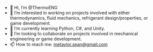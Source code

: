- 👋 Hi, I’m @ThermoENG
- 👀 I’m interested in working on projects involved with either thermodynamics, fluid mechanics, refrigerant design/properties, or game development.
- 🌱 I’m currently learning Python, C#, and Unity.
- 💞️ I’m looking to collaborate on projects involved in mechanical engineering or game development.
- 📫 How to reach me: metaylor.sean@gmail.com

<!---
Hello,

I am a beginner level programmer in Python and C#. My expertise lies in refrigeration as a mechanical engineer and I have developed internal tools for companies I have
worked at in the past, however I am interested in getting involved with the Github community in opensource projects. My hobby in programming is using C# in game development
(true beginner in this space).

Please feel free to reach out to me through my email listed above on projects that you need assistance on in engineering topics (thermo, fluid mechanics, etc.) or in game
development.
--->

